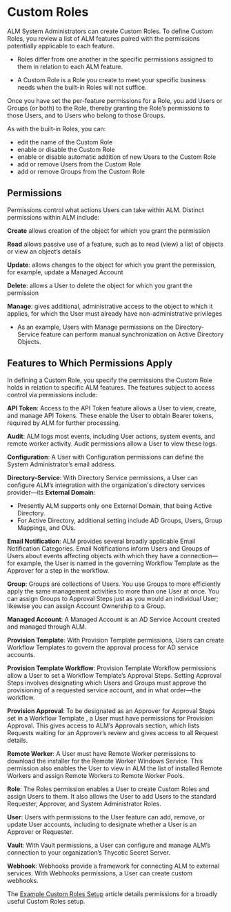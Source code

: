 ﻿[title]: # (Custom Roles)
[tags]: # (Account Lifecycle Manager,ALM,Active Directory,)
[priority]: # (2100)

# Custom Roles

ALM System Administrators can create Custom Roles. To define Custom Roles, you review a list of ALM features paired with the permissions potentially applicable to each feature.

* Roles differ from one another in the specific permissions assigned to them in relation to each ALM feature.

* A Custom Role is a Role you create to meet your specific business needs when the built-in Roles will not suffice.

Once you have set the per-feature permissions for a Role, you add Users or Groups (or both) to the Role, thereby granting the Role’s permissions to those Users, and to Users who belong to those Groups.

As with the built-in Roles, you can:

* edit the name of the Custom Role
* enable or disable the Custom Role
* enable or disable automatic addition of new Users to the Custom Role
* add or remove Users from the Custom Role
* add or remove Groups from the Custom Role

## Permissions

Permissions control what actions Users can take within ALM. Distinct permissions within ALM include:

**Create** allows creation of the object for which you grant the permission

**Read** allows passive use of a feature, such as to read (view) a list of objects or view an object’s details

**Update**: allows changes to the object for which you grant the permission, for example, update a Managed Account

**Delete**: allows a User to delete the object for which you grant the permission

**Manage**: gives additional, administrative access to the object to which it applies, for which the User must already have non-administrative privileges

* As an example, Users with Manage permissions on the Directory-Service feature can perform manual synchronization on Active Directory Objects.

## Features to Which Permissions Apply

In defining a Custom Role, you specify the permissions the Custom Role holds in relation to specific ALM features. The features subject to access control via permissions include:

**API Token**: Access to the API Token feature allows a User to view, create, and manage API Tokens. These enable the User to obtain Bearer tokens, required by ALM for further processing.

**Audit**: ALM logs most events, including User actions, system events, and remote worker activity. Audit permissions allow a User to view these logs.

**Configuration**: A User with Configuration permissions can define the System Administrator’s email address.

**Directory-Service**: With Directory Service permissions, a User can configure ALM’s integration with the organization's directory services provider—its **External Domain**:

* Presently ALM supports only one External Domain, that being Active Directory.
* For Active Directory, additional setting include AD Groups, Users, Group Mappings, and OUs.

**Email Notification**: ALM provides several broadly applicable Email Notification Categories. Email Notifications inform Users and Groups of Users about events affecting objects with which they have a connection—for example, the User is named in the governing Workflow Template as the Approver for a step in the workflow.

**Group**: Groups are collections of Users. You use Groups to more efficiently apply the same management activities to more than one User at once. You can assign Groups to Approval Steps just as you would an individual User; likewise you can assign Account Ownership to a Group.

**Managed Account**: A Managed Account is an AD Service Account created and managed through ALM.

**Provision Template**: With Provision Template permissions, Users can create Workflow Templates to govern the approval process for AD service accounts.

**Provision Template Workflow**: Provision Template Workflow permissions allow a User to set a Workflow Template’s Approval Steps. Setting Approval Steps involves designating which Users and Groups must approve the provisioning of a requested service account, and in what order—the workflow.

**Provision Approval**: To be designated as an Approver for Approval Steps set in a Workflow Template , a User must have permissions for Provision Approval. This gives access to ALM’s Approvals section, which lists Requests waiting for an Approver’s review and gives access to all Request details.

**Remote Worker**: A User must have Remote Worker permissions to download the installer for the Remote Worker Windows Service. This permission also enables the User to view in ALM the list of installed Remote Workers and assign Remote Workers to Remote Worker Pools.

**Role**: The Roles permission enables a User to create Custom Roles and assign Users to them. It also allows the User to add Users to the standard Requester, Approver, and System Administrator Roles.

**User**: Users with permissions to the User feature can add, remove, or update User accounts, including to designate whether a User is an Approver or Requester.

**Vault**: With Vault permissions, a User can configure and manage ALM’s connection to your organization’s Thycotic Secret Server.

**Webhook**: Webhooks provide a framework for connecting ALM to external services. With Webhooks permissions, a User can create custom webhooks.

The [Example Custom Roles Setup](custom-roles-ex-table.md) article details permissions for a broadly useful Custom Roles setup.
